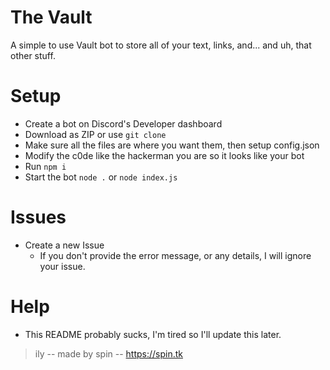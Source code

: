 # The Vault
A simple to use Vault bot to store all of your text, links, and... and uh, that other stuff.

# Setup
- Create a bot on Discord's Developer dashboard
- Download as ZIP or use `git clone`
- Make sure all the files are where you want them, then setup config.json
- Modify the c0de like the hackerman you are so it looks like your bot
- Run `npm i`
- Start the bot `node .` or `node index.js`

# Issues
- Create a new Issue
  - If you don't provide the error message, or any details, I will ignore your issue.
 
# Help
- This README probably sucks, I'm tired so I'll update this later.

> ily -- made by spin -- https://spin.tk